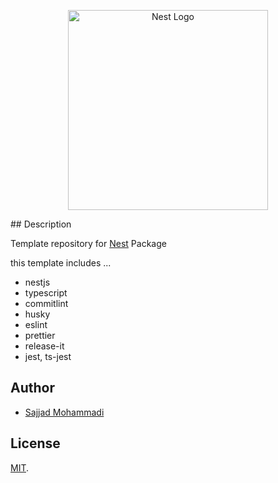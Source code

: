 <p align="center">
  <a href="http://nestjs.com/" target="blank"><img src="https://nestjs.com/img/logo_text.svg" width="320" alt="Nest Logo" /></a>
</p>
## Description

Template repository for [Nest](https://github.com/nestjs/nest) Package

this template includes ...

- nestjs
- typescript
- commitlint
- husky
- eslint
- prettier
- release-it
- jest, ts-jest

## Author

- [Sajjad Mohammadi](https://sajadweb.ir)

## License

[MIT](LICENSE).
